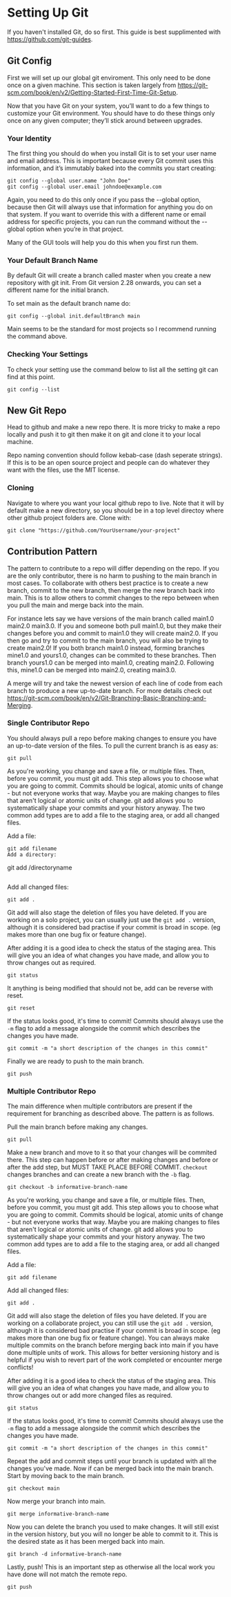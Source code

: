 # Setting Up Git

If you haven't installed Git, do so first. This guide is best supplimented with https://github.com/git-guides. 

## Git Config 

First we will set up our global git enviroment. This only need to be done once on a given machine. This section is taken largely from https://git-scm.com/book/en/v2/Getting-Started-First-Time-Git-Setup.

Now that you have Git on your system, you’ll want to do a few things to customize your Git environment. You should have to do these things only once on any given computer; they’ll stick around between upgrades. 

### Your Identity

The first thing you should do when you install Git is to set your user name and email address. This is important because every Git commit uses this information, and it’s immutably baked into the commits you start creating:

```
git config --global user.name "John Doe"
git config --global user.email johndoe@example.com
```

Again, you need to do this only once if you pass the --global option, because then Git will always use that information for anything you do on that system. If you want to override this with a different name or email address for specific projects, you can run the command without the --global option when you’re in that project.

Many of the GUI tools will help you do this when you first run them.

### Your Default Branch Name

By default Git will create a branch called master when you create a new repository with git init. From Git version 2.28 onwards, you can set a different name for the initial branch.

To set main as the default branch name do:

```
git config --global init.defaultBranch main
```

Main seems to be the standard for most projects so I recommend running the command above.

### Checking Your Settings

To check your setting use the command below to list all the setting git can find at this point.

```
git config --list
```

## New Git Repo

Head to github and make a new repo there. It is more tricky to make a repo locally and push it to git then make it on git and clone it to your local machine.

Repo naming convention should follow kebab-case (dash seperate strings). If this is to be an open source project and people can do whatever they want with the files, use the MIT license. 

### Cloning

Navigate to where you want your local github repo to live. Note that it will by default make a new directory, so you should be in a top level directoy where other github project folders are. Clone with:

```
git clone "https://github.com/YourUsername/your-project"
```

## Contribution Pattern

The pattern to contribute to a repo will differ depending on the repo. If you are the only contributor, there is no harm to pushing to the main branch in most cases. To collaborate with others best practice is to create a new branch, commit to the new branch, then merge the new branch back into main. This is to allow others to commit changes to the repo between when you pull the main and merge back into the main. 

For instance lets say we have versions of the main branch called main1.0 main2.0 main3.0. If you and someone both pull main1.0, but they make their changes before you and commit to main1.0 they will create main2.0. If you then go and try to commit to the main branch, you will also be trying to create main2.0! If you both branch main1.0 instead, forming branches mine1.0 and yours1.0, changes can be commited to these branches. Then branch yours1.0 can be merged into main1.0, creating main2.0. Following this, mine1.0 can be merged into main2.0, creating main3.0. 

A merge will try and take the newest version of each line of code from each branch to produce a new up-to-date branch. For more details check out https://git-scm.com/book/en/v2/Git-Branching-Basic-Branching-and-Merging.

### Single Contributor Repo

You should always pull a repo before making changes to ensure you have an up-to-date version of the files. To pull the current branch is as easy as:

```
git pull
```

As you're working, you change and save a file, or multiple files. Then, before you commit, you must git add. This step allows you to choose what you are going to commit. Commits should be logical, atomic units of change - but not everyone works that way. Maybe you are making changes to files that aren't logical or atomic units of change. git add allows you to systematically shape your commits and your history anyway. The two common add types are to add a file to the staging area, or add all changed files.

Add a file:
``` 
git add filename
Add a directory:
```
git add /directoryname
```
```
Add all changed files:
``` 
git add .
```

Git add will also stage the deletion of files you have deleted. If you are working on a solo project, you can usually just use the ```git add .``` version, although it is considered bad practise if your commit is broad in scope. (eg makes more than one bug fix or feature change). 

After adding it is a good idea to check the status of the staging area. This will give you an idea of what changes you have made, and allow you to throw changes out as required. 

``` 
git status
```

It anything is being modified that should not be, add can be reverse with reset.

```
git reset
```

If the status looks good, it's time to commit! Commits should always use the ```-m``` flag to add a message alongside the commit which describes the changes you have made. 

```
git commit -m "a short description of the changes in this commit"
```

Finally we are ready to push to the main branch. 

```
git push
```

### Multiple Contributor Repo

The main difference when multiple contributors are present if the requirement for branching as described above. The pattern is as follows. 

Pull the main branch before making any changes. 

```
git pull
```

Make a new branch and move to it so that your changes will be commited there. This step can happen before or after making changes and before or after the add step, but MUST TAKE PLACE BEFORE COMMIT. ```checkout``` changes branches and can create a new branch with the ```-b``` flag. 

```
git checkout -b informative-branch-name
```

As you're working, you change and save a file, or multiple files. Then, before you commit, you must git add. This step allows you to choose what you are going to commit. Commits should be logical, atomic units of change - but not everyone works that way. Maybe you are making changes to files that aren't logical or atomic units of change. git add allows you to systematically shape your commits and your history anyway. The two common add types are to add a file to the staging area, or add all changed files.

Add a file:
``` 
git add filename
```
Add all changed files:
``` 
git add .
```

Git add will also stage the deletion of files you have deleted. If you are working on a collaborate project, you can still use the ```git add .``` version, although it is considered bad practise if your commit is broad in scope. (eg makes more than one bug fix or feature change). You can always make multiple commits on the branch before merging back into main if you have done multiple units of work. This allows for better versioning history and is helpful if you wish to revert part of the work completed or encounter merge conflicts! 

After adding it is a good idea to check the status of the staging area. This will give you an idea of what changes you have made, and allow you to throw changes out or add more changed files as required. 

``` 
git status
```

If the status looks good, it's time to commit! Commits should always use the ```-m``` flag to add a message alongside the commit which describes the changes you have made. 

```
git commit -m "a short description of the changes in this commit"
```

Repeat the add and commit steps until your branch is updated with all the changes you've made. Now if can be merged back into the main branch. Start by moving back to the main branch.

```
git checkout main
```

Now merge your branch into main.

```
git merge informative-branch-name
```

Now you can delete the branch you used to make changes. It will still exist in the version history, but you will no longer be able to commit to it. This is the desired state as it has been merged back into main. 

```
git branch -d informative-branch-name
```

Lastly, push! This is an important step as otherwise all the local work you have done will not match the remote repo. 

```
git push
```

